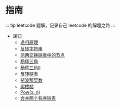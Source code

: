 # 指南

::: tip
leetcode 题解，记录自己 leetcode 的解题之路
:::

+ 递归
  + [递归原理](./recursion/principle.md)
  + [反转字符串](./recursion/print-reverse.md)
  + [两两交换链表中的节点](./recursion/swap-pairs.md)
  + [杨辉三角](./recursion/triangle.md)
  + [杨辉三角II](./recursion/triangle2.md)
  + [反转链表](./recursion/reverse-list.md)
  + [斐波那契数](./recursion/fibonacci.md)
  + [爬楼梯](./recursion/climb-stairs.md)
  + [Pow(x, n)](./recursion/pow.md)
  + [合并两个有序链表](./recursion/merge-two-lists.md)

